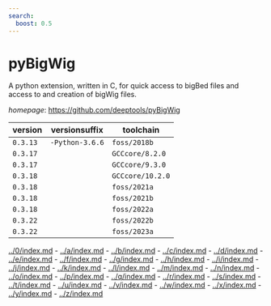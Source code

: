 ```yaml
---
search:
  boost: 0.5
---
```

# pyBigWig

A python extension, written in C, for quick access to bigBed files and access to and creation of  bigWig files.

*homepage*: <https://github.com/deeptools/pyBigWig>

version | versionsuffix | toolchain
--------|---------------|----------
``0.3.13`` | ``-Python-3.6.6`` | ``foss/2018b``
``0.3.17`` |  | ``GCCcore/8.2.0``
``0.3.17`` |  | ``GCCcore/9.3.0``
``0.3.18`` |  | ``GCCcore/10.2.0``
``0.3.18`` |  | ``foss/2021a``
``0.3.18`` |  | ``foss/2021b``
``0.3.18`` |  | ``foss/2022a``
``0.3.22`` |  | ``foss/2022b``
``0.3.22`` |  | ``foss/2023a``

[../0/index.md](0) - [../a/index.md](a) - [../b/index.md](b) - [../c/index.md](c) - [../d/index.md](d) - [../e/index.md](e) - [../f/index.md](f) - [../g/index.md](g) - [../h/index.md](h) - [../i/index.md](i) - [../j/index.md](j) - [../k/index.md](k) - [../l/index.md](l) - [../m/index.md](m) - [../n/index.md](n) - [../o/index.md](o) - [../p/index.md](p) - [../q/index.md](q) - [../r/index.md](r) - [../s/index.md](s) - [../t/index.md](t) - [../u/index.md](u) - [../v/index.md](v) - [../w/index.md](w) - [../x/index.md](x) - [../y/index.md](y) - [../z/index.md](z)

